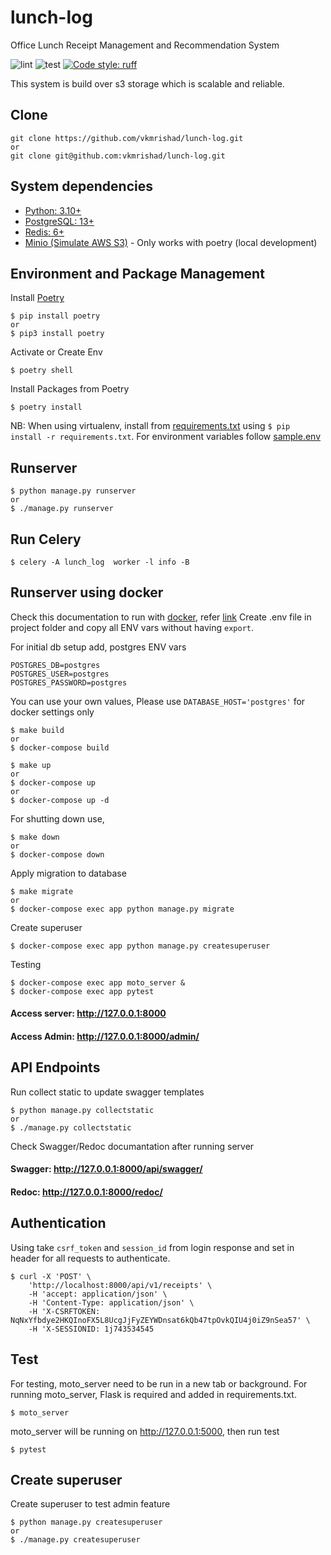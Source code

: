 # lunch-log
Office Lunch Receipt Management and Recommendation System

![lint](https://github.com/vkmrishad/lunch-log/actions/workflows/lint.yaml/badge.svg?branch=main)
![test](https://github.com/vkmrishad/lunch-log/actions/workflows/test.yaml/badge.svg?branch=main)
<a href="https://docs.astral.sh/ruff/"><img alt="Code style: ruff" src="https://img.shields.io/badge/code%20style-ruff-000000.svg"></a>

This system is build over s3 storage which is scalable and reliable.

## Clone

    git clone https://github.com/vkmrishad/lunch-log.git
    or
    git clone git@github.com:vkmrishad/lunch-log.git

## System dependencies

* [Python: 3.10+](https://www.python.org/downloads/)
* [PostgreSQL: 13+](https://www.postgresql.org/download/)
* [Redis: 6+](https://redis.io/docs/getting-started/installation/)
* [Minio (Simulate AWS S3)](https://min.io/download) - Only works with poetry (local development)

## Environment and Package Management
Install [Poetry](https://python-poetry.org/)

    $ pip install poetry
    or
    $ pip3 install poetry

Activate or Create Env

    $ poetry shell

Install Packages from Poetry

    $ poetry install

NB: When using virtualenv, install from [requirements.txt](/requirements.txt) using `$ pip install -r requirements.txt`.
For environment variables follow [sample.env](/sample.env)

## Runserver

    $ python manage.py runserver
    or
    $ ./manage.py runserver

## Run Celery

    $ celery -A lunch_log  worker -l info -B

## Runserver using docker
Check this documentation to run with [docker](https://docs.docker.com/desktop/), refer [link](https://docs.docker.com/samples/django/)
Create .env file in project folder and copy all ENV vars without having `export`.

For initial db setup add, postgres ENV vars
```
POSTGRES_DB=postgres
POSTGRES_USER=postgres
POSTGRES_PASSWORD=postgres
```
You can use your own values, Please use `DATABASE_HOST='postgres'` for docker settings only
    
    $ make build
    or 
    $ docker-compose build

    $ make up
    or 
    $ docker-compose up
    or 
    $ docker-compose up -d

For shutting down use,

    $ make down
    or 
    $ docker-compose down

Apply migration to database
    
    $ make migrate
    or 
    $ docker-compose exec app python manage.py migrate

Create superuser

    $ docker-compose exec app python manage.py createsuperuser


Testing

    $ docker-compose exec app moto_server &
    $ docker-compose exec app pytest

#### Access server: http://127.0.0.1:8000
#### Access Admin: http://127.0.0.1:8000/admin/

## API Endpoints
Run collect static to update swagger templates

    $ python manage.py collectstatic
    or
    $ ./manage.py collectstatic

Check Swagger/Redoc documantation after running server
#### Swagger: http://127.0.0.1:8000/api/swagger/
#### Redoc: http://127.0.0.1:8000/redoc/

## Authentication
Using take `csrf_token` and `session_id` from login response and set in header for all requests to authenticate.

    $ curl -X 'POST' \
        'http://localhost:8000/api/v1/receipts' \
        -H 'accept: application/json' \
        -H 'Content-Type: application/json' \
        -H 'X-CSRFTOKEN: NqNxYfbdye2HKQInoFX5L8UcgJjFyZEYWDnsat6kQb47tpOvkQIU4j0iZ9nSea57' \
        -H 'X-SESSIONID: 1j743534545

## Test
For testing, moto_server need to be run in a new tab or background. For running moto_server, Flask is required and added in requirements.txt.

    $ moto_server

moto_server will be running on http://127.0.0.1:5000, then run test

    $ pytest


## Create superuser
Create superuser to test admin feature

    $ python manage.py createsuperuser
    or
    $ ./manage.py createsuperuser
